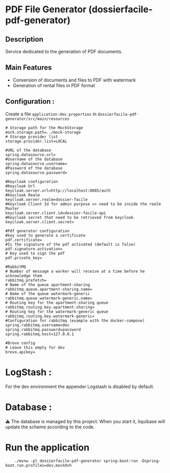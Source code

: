 # PDF File Generator (dossierfacile-pdf-generator)

## Description
Service dedicated to the generation of PDF documents.

## Main Features
- Conversion of documents and files to PDF with watermark
- Generation of rental files in PDF format

## Configuration :

Create a file `application-dev.properties` in `dossierfacile-pdf-generator/src/main/resources`
```properties
# Storage path for the MockStorage
mock.storage.path=../mock-storage
# Storage provider list 
storage.provider.list=LOCAL

#URL of the database
spring.datasource.url=
#Username of the database
spring.datasource.username=
#Password of the database
spring.datasource.password=

#Keycloak configuration
#Keycloak Url
keycloak.server.url=http://localhost:8085/auth
#Keycloak Realm
keycloak.server.realm=dossier-facile
#Keycloak Client Id for admin purpose => need to be inside the realm Master 
keycloak.server.client.id=dossier-facile-api
#Keycloak secret that need to be retrieved from keycloak. 
keycloak.server.client.secret=

#Pdf generator configuration
#key used to generate a certificate
pdf.certificate=
#Is the signature of the pdf activated (default is false)
pdf.signature.activation=
# Key used to sign the pdf
pdf.private_key=

#RabbitMQ
# Number of message a worker will receive at a time before he acknowledge them
rabbitmq.prefetch=
# Name of the queue apartment-sharing
rabbitmq.queue.apartment-sharing.name=
# Name of the queue watermark-generic
rabbitmq.queue.watermark-generic.name=
# Routing key for the apartment-sharing queue
rabbitmq.routing.key.apartment-sharing=
# Routing key for the watermark-generic queue
rabbitmq.routing.key.watermark-generic=
#Configuration for rabbitmq (example with the docker-compose)
spring.rabbitmq.username=dev
spring.rabbitmq.password=password
spring.rabbitmq.host=127.0.0.1

#Brevo config
# Leave this empty for dev
brevo.apikey=

```
# LogStash :

For the dev environment the appender Logstash is disabled by default.

# Database :
⚠️ The database is managed by this project. When you start it, liquibase will update the scheme according to the code.

# Run the application

```shell
    ./mvnw -pl dossierfacile-pdf-generator spring-boot:run -Dspring-boot.run.profiles=dev,mockOvh
```

